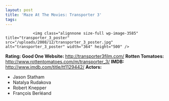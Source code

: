 ```yaml
---
layout: post
title: 'Maze At The Movies: Transporter 3'
tags:
---
```



                <img class="alignnone size-full wp-image-3585" title="transporter_3_poster" src="/uploads/2008/12/transporter_3_poster.jpg" alt="transporter_3_poster" width="364" height="500" />
<p><strong>Rating: Good One
Website: </strong><a href="http://transporter3film.com/"><a href="http://transporter3film.com/">http://transporter3film.com/</a></a>
<strong>Rotten Tomatoes:</strong> <a href="http://www.rottentomatoes.com/m/transporter_3/"><a href="http://www.rottentomatoes.com/m/transporter_3/">http://www.rottentomatoes.com/m/transporter_3/</a></a>
<strong>IMDB:</strong> <a href="http://www.imdb.com/title/tt1129442/"><a href="http://www.imdb.com/title/tt1129442/">http://www.imdb.com/title/tt1129442/</a></a>
<strong>Actors:</strong></p>
<ul>
    <li>Jason Statham</li>
    <li>Natalya Rudakova</li>
    <li>Robert Knepper</li>
    <li>François Berléand</li>
</ul>
<p><strong>
</strong></p>
